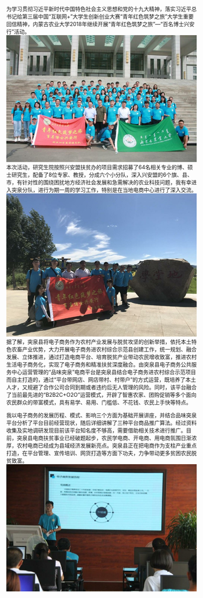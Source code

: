 为学习贯彻习近平新时代中国特色社会主义思想和党的十九大精神，落实习近平总书记给第三届中国“互联网+”大学生创新创业大赛“青年红色筑梦之旅”大学生重要回信精神，内蒙古农业大学2018年继续开展“青年红色筑梦之旅”—“百名博士兴安行”活动。
![IMG202002231](/images/出征.jpg) 
本次活动，研究生院按照兴安盟扶贫办的项目需求招募了64名相关专业的博、硕士研究生，配备了8位专家、教授，分成六个小分队，深入兴安盟的6个旗、县、市，有针对性的围绕困扰地方经济社会发展和急需解决的农业科技问题，我有幸进入突泉分队，进行为期一周的学习工作，特别是在当地电商中心进行了深入交流。
![IMG202002231](/images/学堂地.jpg) 
据了解，突泉县将电子商务作为农村产业发展与脱贫攻坚的创新举措，依托本土特色农畜产业优势，大力开展电子商务进农村综合示范县创建工作，统一规划、融合发展、立体推进，通过打造电商平台、培育脱贫产业带动农民增收致富，推进农村生活电子商务化，实现了电子商务和精准扶贫深度融合。由突泉县电子商务公共服务中心运营管理的“品味突泉”电商平台是突泉县结合电子商务进农村综合示范项目而自主打造的，通过“平台带网店、网店带村、村带户”的方式运营，既培养了本土人才，又规避了合作公司合同到期或者违约后无人管理的风险。同时，该平台融合了当前最先进的“B2B2C+O2O”运营模式，开辟了智惠农家、团购促销等多个面向农民群众的带富模式，具有易学、易用、门槛低、不花钱、农民上手快等特点。

我以电子商务的发展历程、模式、影响三个方面为基础开展讲座，并结合品味突泉平台分析了平台目前经营现状，随后详细讲解了三种平台商品推广算法。经过资料收集及实地调研发现目前该平台知名度不够高，需要借助相关技术进行推广。目前，突泉县电商扶贫事业已经破题起步，农民学电商、开电商、用电商氛围日渐浓厚，农村电商已经成为县域经济发展新亮点。突泉县正在把电商作为支柱产业重点打造，在平台管理、宣传培训、网货打造等方面下功夫，力争带动更多贫困农民脱贫致富。
![IMG202002231](/images/品味突泉.jpg) 